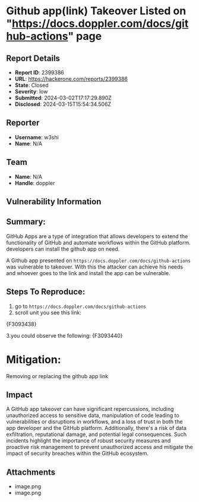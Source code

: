 # Github app(link) Takeover Listed on "https://docs.doppler.com/docs/github-actions" page

## Report Details
- **Report ID**: 2399386
- **URL**: https://hackerone.com/reports/2399386
- **State**: Closed
- **Severity**: low
- **Submitted**: 2024-03-02T17:17:29.890Z
- **Disclosed**: 2024-03-15T15:54:34.506Z

## Reporter
- **Username**: w3shi
- **Name**: N/A

## Team
- **Name**: N/A
- **Handle**: doppler

## Vulnerability Information
## Summary:
GitHub Apps are a type of integration that allows developers to extend the functionality of GitHub and automate workflows within the GitHub platform. 
developers can install the github app on need.

A Github app presented on `https://docs.doppler.com/docs/github-actions` was vulnerable to takeover. With this the attacker can achieve his needs and whoever goes to the link and install the app can be vulnerable.


## Steps To Reproduce:

  1. go to `https://docs.doppler.com/docs/github-actions`
  2. scroll unit you see this link:
  
{F3093438}
  
3.you could observe the following:
{F3093440}

# Mitigation:
Removing or replacing the github app link

## Impact

A GitHub app takeover can have significant repercussions, including unauthorized access to sensitive data, manipulation of code leading to vulnerabilities or disruptions in workflows, and a loss of trust in both the app developer and the GitHub platform. Additionally, there's a risk of data exfiltration, reputational damage, and potential legal consequences. Such incidents highlight the importance of robust security measures and proactive risk management to prevent unauthorized access and mitigate the impact of security breaches within the GitHub ecosystem.

## Attachments
- image.png
- image.png
